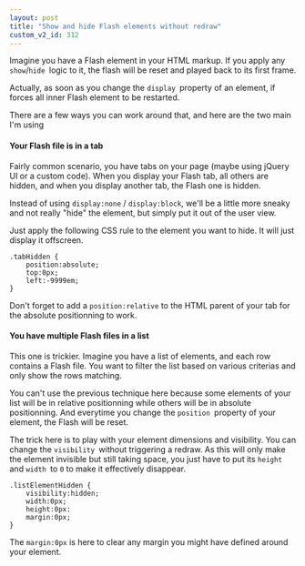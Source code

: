 ```yaml
---
layout: post
title: "Show and hide Flash elements without redraw"
custom_v2_id: 312
---
```


Imagine you have a Flash element in your HTML markup. If you apply any
`show`/`hide `logic to it, the flash will be reset and played back to its
first frame.

Actually, as soon as you change the `display `property of an element, if
forces all inner Flash element to be restarted.

There are a few ways you can work around that, and here are the two main I'm
using

#### Your Flash file is in a tab

Fairly common scenario, you have tabs on your page (maybe using jQuery UI or a
custom code). When you display your Flash tab, all others are hidden, and when
you display another tab, the Flash one is hidden.

Instead of using `display:none` / `display:block`, we'll be a little more
sneaky and not really "hide" the element, but simply put it out of the user
view.

Just apply the following CSS rule to the element you want to hide. It will
just display it offscreen.

    
    .tabHidden {  
    	position:absolute;  
    	top:0px;  
    	left:-9999em;  
    }

Don't forget to add a `position:relative` to the HTML parent of your tab for
the absolute positionning to work.

#### You have multiple Flash files in a list

This one is trickier. Imagine you have a list of elements, and each row
contains a Flash file. You want to filter the list based on various criterias
and only show the rows matching.

You can't use the previous technique here because some elements of your list
will be in relative positionning while others will be in absolute
positionning. And everytime you change the `position `property of your
element, the Flash will be reset.

The trick here is to play with your element dimensions and visibility. You can
change the `visibility `without triggering a redraw. As this will only make
the element invisible but still taking space, you just have to put its `height
`and `width `to `0` to make it effectively disappear.

    
    .listElementHidden {  
    	visibility:hidden;  
    	width:0px;  
    	height:0px:  
    	margin:0px;  
    }

The `margin:0px` is here to clear any margin you might have defined around
your element.

